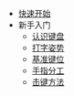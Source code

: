 <!--
 * @Description:
 * @Date: 2020-03-08 21:17:59
 * @LastEditors: Lorin
 * @LastEditTime: 2020-04-07 19:29:14
 -->

<!--
 * @Description:
 * @Date: 2020-03-08 21:17:59
 * @LastEditors: Lorin
 * @LastEditTime: 2020-04-07 19:28:45
 -->

* [快速开始](/)
* 新手入门
  * [认识键盘](/posts/know-the-keybord)
  * [打字姿势](/posts/sitting)
  * [基准键位](/posts/sitting)
  * [手指分工](/posts/sitting)
  * [击键方法](/posts/sitting)
    






